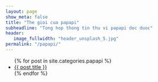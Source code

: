 ```yaml
---
layout: page
show_meta: false
title: "The gioi cua papapi"
subheadline: "Tong hop thong tin thu vi papapi doc duoc"
header:
   image_fullwidth: "header_unsplash_5.jpg"
permalink: "/papapi/"
---
```

<ul>
    {% for post in site.categories.papapi %}
    <li><a href="{{ site.url }}{{ site.baseurl }}{{ post.url }}">{{ post.title }}</a></li>
    {% endfor %}
</ul>
